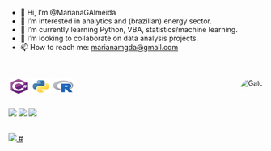- 👋 Hi, I’m @MarianaGAlmeida
- 👀 I’m interested in analytics and (brazilian) energy sector. 
- 🌱 I’m currently learning Python, VBA, statistics/machine learning. 
- 💞️ I’m looking to collaborate on data analysis projects.
- 📫 How to reach me: marianamgda@gmail.com

<div style="display: inline_block"><br>
<!---
MarianaGAlmeida/MarianaGAlmeida is a ✨ special ✨ repository because its `README.md` (this file) appears on your GitHub profile.
You can click the Preview link to take a look at your changes.
--->
<div style="display: inline_block"><br>
  <img align="center" alt="Csharp" height="30" width="40" src="https://raw.githubusercontent.com/devicons/devicon/master/icons/csharp/csharp-original.svg">
  <img align="center" alt="Python" height="30" width="40" src="https://raw.githubusercontent.com/devicons/devicon/master/icons/python/python-original.svg">
  <img align="center" alt="R" height="30" width="40" src="https://raw.githubusercontent.com/devicons/devicon/master/icons/r/r-original.svg">
    <img align="right" alt="Galo" height="150" style="border-radius:50px;" src="https://especiais.g1.globo.com/fantastico/pegue-aqui-o-seu-gif-natalino/cavalinho-do-Atletico-mg.gif?_ga=2.97993631.1048049450.1636139236-1190723983.1630682849">
</div>


</div>
  
  ##
 
<div> 

<div> 
  <a href="https://instagram.com/mariana.al.3114" target="_blank"><img src="https://img.shields.io/badge/-Instagram-%23E4405F?style=for-the-badge&logo=instagram&logoColor=white" target="_blank"></a>
  <a href = "mailto:marianamgda@gmail.com"><img src="https://img.shields.io/badge/-Gmail-%23333?style=for-the-badge&logo=gmail&logoColor=white" target="_blank"></a>
  <a href="https://www.linkedin.com/in/mariana-gomes-almeida" target="_blank"><img src="https://img.shields.io/badge/-LinkedIn-%230077B5?style=for-the-badge&logo=linkedin&logoColor=white" target="_blank"></a> 
 
</div>
  
  ##
 ##
 
<div> 
  
<div>
  <a href="https://github.com/MarianaGAlmeida">
  <img height="180em" src="https://github-readme-stats.vercel.app/api?username=MarianaGAlmeida&show_icons=true&theme=dracula&include_all_commits=true&count_private=true"/>
  # 
</div>
</div>
  

  
